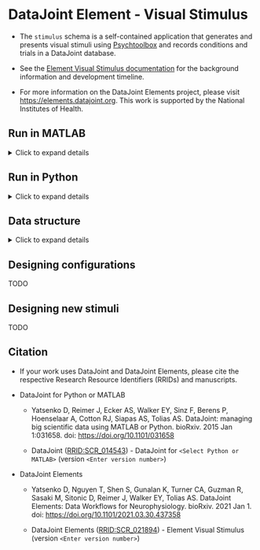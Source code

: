 
# DataJoint Element - Visual Stimulus
+ The `stimulus` schema is a self-contained application that generates and presents visual stimuli using [Psychtoolbox](http://psychtoolbox.org) and records conditions and trials in a DataJoint database.

+ See the [Element Visual Stimulus documentation](https://elements.datajoint.org/description/visual_stimulus/) for the background information and development timeline.

+ For more information on the DataJoint Elements project, please visit https://elements.datajoint.org.  This work is supported by the National Institutes of Health.

## Run in MATLAB

<details>
<summary>Click to expand details</summary>

*Requirements:* Some of the stimuli require MATLAB R2016b+. 

Although the following steps steps can be executed manually, they are typically automated and thus serve as the application interface for the experiment control software.

### Step 1: Initialize screen
```
>> stimulus.open
```

### Step 2: Generate stimulus conditions and queue trials
Stimulus trials are generated and queued by the scripts in the `+stimulus/+conf` directory.  You need to know which configuration script needs to be run.

For example, to prepare the `grate` stimulus, execute 
```
>> stimulus.conf.grate
```

While the stimulus is loaded, you will see a sequence of dots `.` and asterisks `*`, which respectively indicate whether the conditions are computed anew or are loaded from the database.  Some stimuli take a long time to compute and you might like to run the configuration before you begin the experiment.  On subsequent runs, the computed stimuli will be loaded from the database and will not take as long.

### Step 3.  Run the stimulus 
The stimulus must be run for a specific scan in the `experiment.Scan` table.  
Table `experiment.Scan` contains a dummy entry that can be used for testing.  Its primary key is `struct('animal_id', 0, 'session', 0, 'scan_idx', 0)`.  During the experiment, the correct scan identification must be provided.

The following command will run the queued stimulus trials for the dummy scan. 
```
>> stimulus.run(struct('animal_id', 0, 'session', 0, 'scan_idx', 0))
```

### Step 4.  Interrupt and resume the stimulus
While the stimulus is playing, you can interrupt with `Ctrl+c`.  The stimulus program will handle this event, cancel the ongoing trial, and clear the screen.  To resume the stimulus, repeat the `stimulus.run` call above.  Or to queue a new set of trials, run the configuration script again.

### Step 5. Exit 
To close the stimulus program, 
```
>> stimulus.close
```

</details>

## Run in Python

<details>
<summary>Click to expand details</summary>

The stimulus configuration and playback are written and executed in MATLAB.  However, the control software in our lab is written in Python. 

First configure the MATLAB Engine API for Python as described at https://www.mathworks.com/help/matlab/matlab_external/install-the-matlab-engine-for-python.html.

Upon installation, you can reproduce the steps above in Python as 
```python
import matlab.engine as eng
mat = eng.start_matlab()

# step 1: Initialize screen
mat.stimulus.open(nargout=0)            

# step 2: intialize conditions and queue trials
mat.stimulus.conf.grate(nargout=0)  

# step 3: run stimulus for the specific scan
f = mat.stimulus.run(dict(animal_id=0, session=0, scan_idx=0), nargout=0, async=True)

# step 4. Interrupt and resume stimulus
f.cancel()   # interrupt 
f = mat.stimulus.run(dict(animal_id=0, session=0, scan_idx=0), nargout=0, async=True)   # resume

# step 5. Exit 
f.done()  # True if stimulus is done
f.result()  # waits until the stimulus is done
f.stimulus.close(nargout=0)  # close the stimulus screen 
```
</details>

## Data structure

<details>
<summary>Click to expand details</summary>

The schema diagram below depicts the stimulus schema. 
![](erd.png)


#### `stimulus.Condition`
The central table is `stimulus.Condition`, which enumerates all possible stimulus conditions to be presented. 
It is populated before the stimulus is presented for the first time.
The specialization tables below it contain parameters that are specific to each type of stimulus. 
For example, `stimulus.Monet2` contains parameters that are specific to a single stimulus condition of the type `Monet2`.
For each tuple in `stimulus.Condition`, exactly one of the specialization tables contains the corresponding entry.
The name of the specialization table is indicated in each row of `stimulus.Condition` in field `stimulus_type`. 

A preview of the `stimulus.Condition`:
```
>> stimulus.Condition

ans = 


Object stimulus.Condition

 :: stimulus condition ::

    CONDITION_HASH            stimulus_type          stimulus_version
    ______________________    ___________________    ________________

    '+0cObnxIHpoB5RKZJVYj'    'stimulus.Matisse2'    '1'              
    '+3o2cquPfKnts4Gmjwr4'    'stimulus.Matisse2'    '1'              
    '+9mOEvwZHyV2MiwRBsMy'    'stimulus.Varma'       '1'              
    '+9nMtSVLIPAj/VEmey+6'    'stimulus.Matisse'     '2'              
    '+9OAgABcltcbRZUw77Kt'    'stimulus.Matisse2'    '1'              
    '+A8FfGEWQNonM6RMmrTk'    'stimulus.Matisse2'    '1'              
    '+C/KYdzQvzn0jzQScSGy'    'stimulus.Matisse2'    '1'              
    '+cI6EqAdQgh2tyJ1eMzy'    'stimulus.Matisse'     '2'              
    '+eFINMa+jF58wHzuk9qQ'    'stimulus.Monet2'      'dimitri-1'      
    '+eK4n7czWTGRVKKh4EJO'    'stimulus.Matisse2'    '1'              
    '+f+o1UeO1AtHWPTo3vlc'    'stimulus.Matisse2'    '1'              
    '+h1WWj2NG6mjGFobRphN'    'stimulus.Matisse2'    '1'              
    '+HeQV7jovoXvymyCqYCP'    'stimulus.Matisse2'    '1'              

          ...
```

#### `stimulus.Trial`
The table `stimulus.Trial` contains the information about the presentation of a condition during a specific scan (from `experiment.Scan`).  
Any number of conditions of any type can be presented during a scan and each condition may be displayed multiple times.

```
>> stimulus.Trial

ans = 


Object stimulus.Trial

 :: visual stimulus trial ::

    ANIMAL_ID    SESSION    SCAN_IDX    TRIAL_IDX        condition_hash        last_flip          trial_ts           flip_times
    _________    _______    ________    _________    ______________________    _________    _____________________    __________

    0            0          0            0           'Qjz5gJN2igKvsonApHO1'    21322        '2017-04-21 16:23:40'    '=BLOB='  
    0            0          0            1           'KMk2le1nd79vP4uhW+lG'    21324        '2017-04-21 16:23:42'    '=BLOB='  
    0            0          0            2           'd3TMSkOO74Y2QzRngY9r'    21325        '2017-04-21 16:23:43'    '=BLOB='  
    0            0          0            3           'EvIYjxUYNs2QOjjiXoFo'    21327        '2017-04-21 16:23:45'    '=BLOB='  
    0            0          0            4           '8hPjQGXtiY7VJdmWBJhz'    21328        '2017-04-21 16:23:46'    '=BLOB='  
    0            0          0            5           'koXklHGOKSXzqG4vgeKw'    21330        '2017-04-21 16:23:48'    '=BLOB='  
    0            0          0            6           '9vYRXrkmZd1mi6oFcBAC'    21332        '2017-04-21 16:23:49'    '=BLOB='  
    0            0          0            7           'Yj+hNG8q+V2Icr+GW5WT'    21333        '2017-04-21 16:23:51'    '=BLOB='  
    0            0          0            8           'idP7ku8g2U51r28Hb6Nb'    21335        '2017-04-21 16:23:52'    '=BLOB='  
    0            0          0            9           'mzrmJBasIquICcmTK8K7'    21336        '2017-04-21 16:23:54'    '=BLOB='  
    0            0          0           10           'hp9b+CKb/QgV1O6B5gk+'    21338        '2017-04-21 16:23:55'    '=BLOB='  
    0            0          0           11           'lA4QZVp/vl9JxiH3JH8Y'    21339        '2017-04-21 16:23:57'    '=BLOB='  
    0            0          0           12           'H+w/IuPACeCuzUziOIfi'    21341        '2017-04-21 16:23:58'    '=BLOB='  

          ...
```

### Example queries
If the language is unspecified, the queries run in both MATLAB and Python.

#### All scans with any visual stimuli
```
visualScans = experiment.Scan() & stimulus.Trial()
```

#### All scans with the `Monet` stimulus:
```
monetScans = experiment.Scan() & (stimulus.Trial() * stimulus.Monet())
```
or
```
monetScans = experiment.Scan() & (stimulus.Trial() * stimulus.Condition() & 'stimulus_type="stimulus.Monet"')
```

#### All unique conditions shown during a given scan

```python
# python
scan_key = dict(animal_id=7302, session=1, scan_idx=3)
scan_conditions = stimulus.Condition() & (stimulus.Trial() & scan_key)
```

```matlab
% matlab
scanKey = struct('animal_id', 7302, 'session', 1, 'scan_idx', 3);
scanConditions = stimulus.Condition & (stimulus.Trial & scanKey);
```


#### All stimuli types shown during a given scan
```python
# python
scanKey = dict(animal_id=7302, session=1, scan_idx=3)
scan_stimuli = dj.U('stimulus_type') & (dj.Condition() * dj.Trial() & scanKey)
```
</details>

## Designing configurations
TODO

## Designing new stimuli
TODO

## Citation

+ If your work uses DataJoint and DataJoint Elements, please cite the respective Research Resource Identifiers (RRIDs) and manuscripts.

+ DataJoint for Python or MATLAB
    + Yatsenko D, Reimer J, Ecker AS, Walker EY, Sinz F, Berens P, Hoenselaar A, Cotton RJ, Siapas AS, Tolias AS. DataJoint: managing big scientific data using MATLAB or Python. bioRxiv. 2015 Jan 1:031658. doi: https://doi.org/10.1101/031658

    + DataJoint ([RRID:SCR_014543](https://scicrunch.org/resolver/SCR_014543)) - DataJoint for `<Select Python or MATLAB>` (version `<Enter version number>`)

+ DataJoint Elements
    + Yatsenko D, Nguyen T, Shen S, Gunalan K, Turner CA, Guzman R, Sasaki M, Sitonic D, Reimer J, Walker EY, Tolias AS. DataJoint Elements: Data Workflows for Neurophysiology. bioRxiv. 2021 Jan 1. doi: https://doi.org/10.1101/2021.03.30.437358

    + DataJoint Elements ([RRID:SCR_021894](https://scicrunch.org/resolver/SCR_021894)) - Element Visual Stimulus (version `<Enter version number>`)
